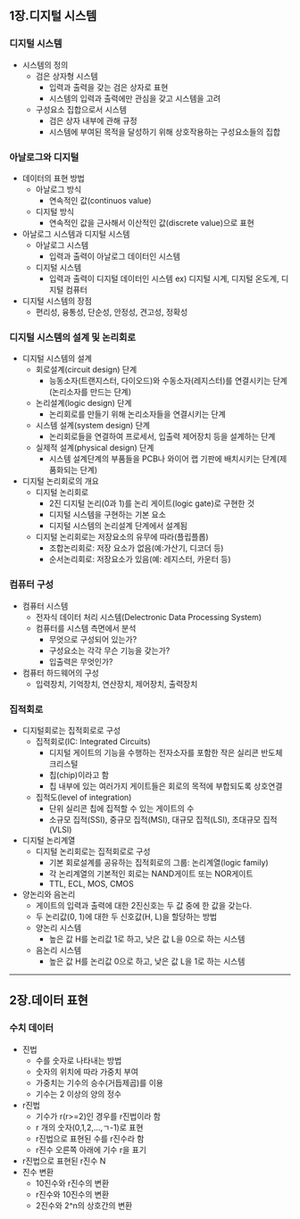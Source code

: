 ## 1장.디지털 시스템
### 디지털 시스템
- 시스템의 정의
    + 검은 상자형 시스템
        * 입력과 출력을 갖는 검은 상자로 표현
        * 시스템의 입력과 출력에만 관심을 갖고 시스템을 고려
    + 구성요소 집합으로서 시스템
        * 검은 상자 내부에 관해 규정
        * 시스템에 부여된 목적을 달성하기 위해 상호작용하는 구성요소들의 집합

### 아날로그와 디지털
- 데이터의 표현 방법
    + 아날로그 방식
        * 연속적인 값(continuos value)
    + 디지털 방식
        * 연속적인 값을 근사해서 이산적인 값(discrete value)으로 표현
- 아날로그 시스템과 디지털 시스템
    + 아날로그 시스템
        * 입력과 출력이 아날로그 데이터인 시스템
    + 디지털 시스템
        * 입력과 출력이 디지털 데이터인 시스템 ex) 디지털 시계, 디지털 온도계, 디지털 컴퓨터
- 디지털 시스템의 장점
    + 편리성, 융통성, 단순성, 안정성, 견고성, 정확성

### 디지털 시스템의 설계 및 논리회로
- 디지털 시스템의 설계
    + 회로설계(circuit design) 단계
        * 능동소자(트랜지스터, 다이오드)와 수동소자(레지스터)를 연결시키는 단계(논리소자를 만드는 단계)
    + 논리설계(logic design) 단계
        * 논리회로를 만들기 위해 논리소자들을 연결시키는 단계
    + 시스템 설계(system design) 단계
        * 논리회로들을 연결하여 프로세서, 입출력 제어장치 등을 설계하는 단계
    + 실제적 설계(physical design) 단계
        * 시스템 설계단계의 부품들을 PCB나 와이어 랩 기판에 배치시키는 단계(제품화되는 단계)
- 디지털 논리회로의 개요 
    + 디지털 논리회로
        * 2진 디지털 논리(0과 1)를 논리 게이트(logic gate)로 구현한 것
        * 디지털 시스템을 구현하는 기본 요소
        * 디지털 시스템의 논리설계 단계에서 설계됨
    + 디지털 논리회로는 저장요소의 유무에 따라(플립플롭)
        * 조합논리회로: 저장 요소가 없음(예:가산기, 디코더 등)
        * 순서논리회로: 저장요소가 있음(예: 레지스터, 카운터 등)

### 컴퓨터 구성
- 컴퓨터 시스템
    + 전자식 데이터 처리 시스템(Delectronic Data Processing System)
    + 컴퓨터를 시스템 측면에서 분석
        * 무엇으로 구성되어 있는가?
        * 구성요소는 각각 무슨 기능을 갖는가?
        * 입출력은 무엇인가?
- 컴퓨터 하드웨어의 구성
    + 입력장치, 기억장치, 연산장치, 제어장치, 출력장치

### 집적회로
- 디지털회로는 집적회로로 구성
    + 집적회로(IC: Integrated Circuits)
        * 디지털 게이트의 기능을 수행하는 전자소자를 포함한 작은 실리콘 반도체 크리스털
        * 칩(chip)이라고 함
        * 칩 내부에 있는 여러가지 게이트들은 회로의 목적에 부합되도록 상호연결
    + 집적도(level of integration)
        * 단위 실리콘 칩에 집적할 수 있는 게이트의 수 
        * 소규모 집적(SSI), 중규모 집적(MSI), 대규모 집적(LSI), 초대규모 집적(VLSI)
- 디지털 논리계열
    + 디지털 논리회로는 집적회로로 구성
        * 기본 회로설계를 공유하는 집적회로의 그룹: 논리계열(logic family)
        * 각 논리계열의 기본적인 회로는 NAND게이트 또는 NOR게이트
        * TTL, ECL, MOS, CMOS
- 양논리와 음논리
    + 게이트의 입력과 출력에 대한 2진신호는 두 값 중에 한 값을 갖는다.
    + 두 논리값(0, 1)에 대한 두 신호값(H, L)을 할당하는 방법
    + 양논리 시스템
        * 높은 값 H를 논리값 1로 하고, 낮은 값 L을 0으로 하는 시스템
    + 음논리 시스템
        * 높은 값 H를 논리값 0으로 하고, 낮은 값 L을 1로 하는 시스템
---
## 2장.데이터 표현

### 수치 데이터 
- 진법
    + 수를 숫자로 나타내는 방법
    + 숫자의 위치에 따라 가중치 부여
    + 가중치는 기수의 승수(거듭제곱)를 이용
    + 기수는 2 이상의 양의 정수
- r진법
    + 기수가 r(r>=2)인 경우를 r진법이라 함
    + r 개의 숫자(0,1,2,...,ㄱ-1)로 표현
    + r진법으로 표현된 수를 r진수라 함
    + r진수 오른쪽 아래에 기수 r을 표기
- r진법으로 표현된 r진수 N
- 진수 변환
    + 10진수와 r진수의 변환
    + r진수와 10진수의 변환
    + 2진수와 2^n의 상호간의 변환
